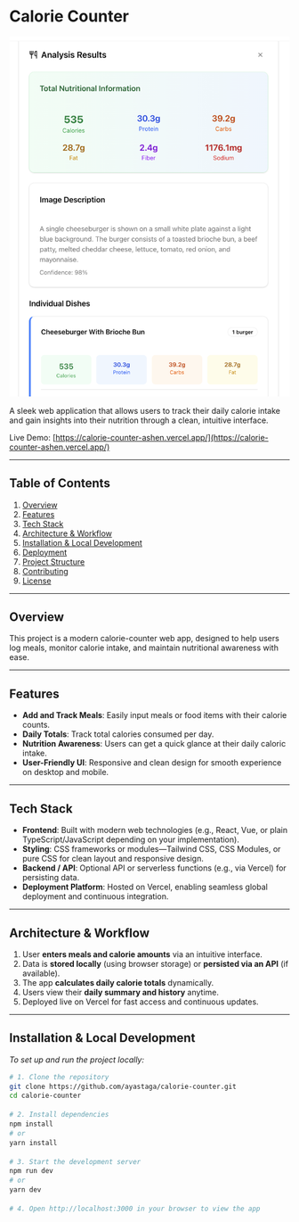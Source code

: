 # Calorie Counter

[![File Uploader](./public/images/app-preview.png)](https://uploader.sadmn.com)

A sleek web application that allows users to track their daily calorie intake and gain insights into their nutrition through a clean, intuitive interface.

Live Demo: [https://calorie-counter-ashen.vercel.app/](https://calorie-counter-ashen.vercel.app/)

---

## Table of Contents

1. [Overview](#overview)  
2. [Features](#features)  
3. [Tech Stack](#tech-stack)  
4. [Architecture & Workflow](#architecture--workflow)  
5. [Installation & Local Development](#installation--local‑development)  
6. [Deployment](#deployment)  
7. [Project Structure](#project‑structure)  
8. [Contributing](#contributing)  
9. [License](#license)

---

## Overview

This project is a modern calorie-counter web app, designed to help users log meals, monitor calorie intake, and maintain nutritional awareness with ease.

---

## Features

- **Add and Track Meals**: Easily input meals or food items with their calorie counts.  
- **Daily Totals**: Track total calories consumed per day.  
- **Nutrition Awareness**: Users can get a quick glance at their daily caloric intake.  
- **User-Friendly UI**: Responsive and clean design for smooth experience on desktop and mobile.

---

## Tech Stack

- **Frontend**: Built with modern web technologies (e.g., React, Vue, or plain TypeScript/JavaScript depending on your implementation).  
- **Styling**: CSS frameworks or modules—Tailwind CSS, CSS Modules, or pure CSS for clean layout and responsive design.  
- **Backend / API**: Optional API or serverless functions (e.g., via Vercel) for persisting data.  
- **Deployment Platform**: Hosted on Vercel, enabling seamless global deployment and continuous integration.

---

## Architecture & Workflow

1. User **enters meals and calorie amounts** via an intuitive interface.  
2. Data is **stored locally** (using browser storage) or **persisted via an API** (if available).  
3. The app **calculates daily calorie totals** dynamically.  
4. Users view their **daily summary and history** anytime.  
5. Deployed live on Vercel for fast access and continuous updates.

---

## Installation & Local Development

_To set up and run the project locally:_

```bash
# 1. Clone the repository
git clone https://github.com/ayastaga/calorie-counter.git
cd calorie-counter

# 2. Install dependencies
npm install
# or
yarn install

# 3. Start the development server
npm run dev
# or
yarn dev

# 4. Open http://localhost:3000 in your browser to view the app
